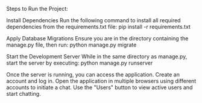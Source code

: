 Steps to Run the Project:

Install Dependencies
Run the following command to install all required dependencies from the requirements.txt file:
pip install -r requirements.txt

Apply Database Migrations
Ensure you are in the directory containing the manage.py file, then run:
python manage.py migrate

Start the Development Server
While in the same directory as manage.py, start the server by executing:
python manage.py runserver

Once the server is running, you can access the application. Create an account and log in. Open the application in multiple browsers using different accounts to initiate a chat. Use the "Users" button to view active users and start chatting.
